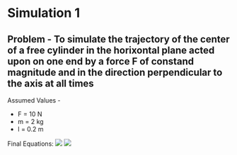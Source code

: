 # Simulation 1

## Problem - To simulate the trajectory of the center of a free cylinder in the horixontal plane acted upon on one end by a force F of constand magnitude and in the direction perpendicular to the axis at all times

Assumed Values -
- F = 10 N
- m = 2 kg
- l = 0.2 m

Final Equations:
<img src="https://render.githubusercontent.com/render/math?math=x_t = \frac{F}{m} \int\displaylimits_0^t \left( \int\displaylimits_0^t sin(A t^2) dt \right) dt">
<img src="https://render.githubusercontent.com/render/math?math=y_t = \frac{F}{m} \int\displaylimits_0^t \left( \int\displaylimits_0^t cos(A t^2) dt \right) dt">
